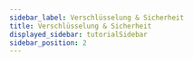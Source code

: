 ```yaml
---
sidebar_label: Verschlüsselung & Sicherheit
title: Verschlüsselung & Sicherheit
displayed_sidebar: tutorialSidebar
sidebar_position: 2
---
```


